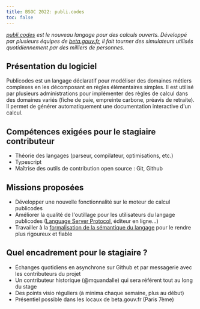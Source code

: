 ```yaml
---
title: BSOC 2022: publi.codes
toc: false
---
```


*[publi.codes](https://publi.codes) est le nouveau langage pour des calculs ouverts. Développé par plusieurs équipes de [beta.gouv.fr](https://beta.gouv.fr), il fait tourner des simulateurs utilisés quotidiennement par des milliers de personnes.*

## Présentation du logiciel

Publicodes est un langage déclaratif pour modéliser des domaines métiers complexes en les décomposant en règles élémentaires simples. Il est utilisé par plusieurs administrations pour implémenter des règles de calcul dans des domaines variés (fiche de paie, empreinte carbone, préavis de retraite). Il permet de générer automatiquement une documentation interactive d'un calcul.

## Compétences exigées pour le stagiaire contributeur

- Théorie des langages (parseur, compilateur, optimisations, etc.)
- Typescript
- Maîtrise des outils de contribution open source : Git, Github

## Missions proposées

- Développer une nouvelle fonctionnalité sur le moteur de calcul publicodes
- Améliorer la qualité de l'outillage pour les utilisateurs du langage publicodes ([Language Server Protocol](https://github.com/betagouv/publicodes/issues/49), éditeur en ligne...)
- Travailler à la [formalisation de la sémantique du langage](https://github.com/betagouv/publicodes/discussions/8) pour le rendre plus rigoureux et fiable

## Quel encadrement pour le stagiaire ?

- Échanges quotidiens en asynchrone sur Github et par messagerie avec les contributeurs du projet
- Un contributeur historique (@mquandalle) qui sera référent tout au long du stage
- Des points visio réguliers (à minima chaque semaine, plus au début)
- Présentiel possible dans les locaux de beta.gouv.fr (Paris 7ème)




